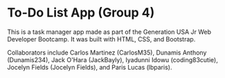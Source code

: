 # To-Do List App (Group 4)
<p>This is a task manager app made as part of the Generation USA Jr Web Developer Bootcamp. It was built with HTML, CSS, and Bootstrap.</p>
<p>Collaborators include Carlos Martinez (CarlosM35), Dunamis Anthony (Dunamis234), Jack O'Hara (JackBayly), Iyadunni Idowu (coding83cutie), Jocelyn Fields (Jocelyn Fields), and Paris Lucas (lbparis).
